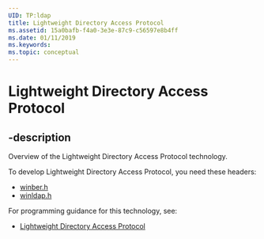 ```yaml
---
UID: TP:ldap
title: Lightweight Directory Access Protocol
ms.assetid: 15a0bafb-f4a0-3e3e-87c9-c56597e8b4ff
ms.date: 01/11/2019
ms.keywords: 
ms.topic: conceptual
---
```


# Lightweight Directory Access Protocol

## -description

Overview of the Lightweight Directory Access Protocol technology.

To develop Lightweight Directory Access Protocol, you need these headers:

 * [winber.h](../winber/index.md)
 * [winldap.h](../winldap/index.md)

For programming guidance for this technology, see:
* [Lightweight Directory Access Protocol](/previous-versions/windows/desktop/ldap)
